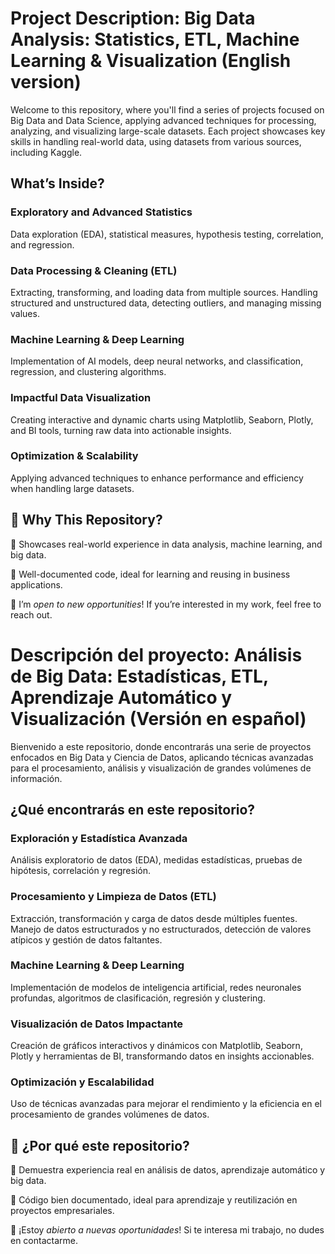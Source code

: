 # Project Description:  Big Data Analysis: Statistics, ETL, Machine Learning & Visualization (English version)

Welcome to this repository, where you'll find a series of projects focused on Big Data and Data Science, applying advanced techniques for processing, analyzing, and visualizing large-scale datasets.
Each project showcases key skills in handling real-world data, using datasets from various sources, including Kaggle.

##  What’s Inside?

### Exploratory and Advanced Statistics
Data exploration (EDA), statistical measures, hypothesis testing, correlation, and regression.

### Data Processing & Cleaning (ETL)
Extracting, transforming, and loading data from multiple sources. Handling structured and unstructured data, detecting outliers, and managing missing values.

### Machine Learning & Deep Learning
Implementation of AI models, deep neural networks, and classification, regression, and clustering algorithms.

### Impactful Data Visualization
Creating interactive and dynamic charts using Matplotlib, Seaborn, Plotly, and BI tools, turning raw data into actionable insights.

### Optimization & Scalability
Applying advanced techniques to enhance performance and efficiency when handling large datasets.

## 🎯 Why This Repository?

📌 Showcases real-world experience in data analysis, machine learning, and big data.

📌 Well-documented code, ideal for learning and reusing in business applications.

📩 I’m *open to new opportunities*! If you’re interested in my work, feel free to reach out.

 
# Descripción del proyecto: Análisis de Big Data: Estadísticas, ETL, Aprendizaje Automático y Visualización (Versión en español) 

Bienvenido a este repositorio, donde encontrarás una serie de proyectos enfocados en Big Data y Ciencia de Datos, aplicando técnicas avanzadas para el procesamiento, análisis y visualización de grandes volúmenes de información.

## ¿Qué encontrarás en este repositorio?

### Exploración y Estadística Avanzada
Análisis exploratorio de datos (EDA), medidas estadísticas, pruebas de hipótesis, correlación y regresión.

### Procesamiento y Limpieza de Datos (ETL)
Extracción, transformación y carga de datos desde múltiples fuentes. Manejo de datos estructurados y no estructurados, detección de valores atípicos y gestión de datos faltantes.

### Machine Learning & Deep Learning
Implementación de modelos de inteligencia artificial, redes neuronales profundas, algoritmos de clasificación, regresión y clustering.

### Visualización de Datos Impactante
Creación de gráficos interactivos y dinámicos con Matplotlib, Seaborn, Plotly y herramientas de BI, transformando datos en insights accionables.

### Optimización y Escalabilidad
Uso de técnicas avanzadas para mejorar el rendimiento y la eficiencia en el procesamiento de grandes volúmenes de datos.

## 🎯 ¿Por qué este repositorio?

📌 Demuestra experiencia real en análisis de datos, aprendizaje automático y big data.

📌 Código bien documentado, ideal para aprendizaje y reutilización en proyectos empresariales.

📩 ¡Estoy *abierto a nuevas oportunidades*! Si te interesa mi trabajo, no dudes en contactarme.
